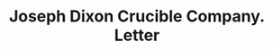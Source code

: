 ---
doi: 10.7916/D89C88G7
date_other: '1917'
date_other_textual: '1917'
form: correspondence
genre:
- Letters (correspondence)
name:
- Joseph Dixon Crucible Company
object_in_context_url: https://biggert.cul.columbia.edu/items/view/ave_biggert_00802
subject_hierarchical_geographic:
- Jersey City, New Jersey, United States
subject_name:
- Joseph Dixon Crucible Company
title: Joseph Dixon Crucible Company. Letter
sort_title: Joseph Dixon Crucible Company. Letter
call_number: ave_biggert_00802
coordinates:
- 40.714,-74.071
pid: ave_biggert_00802
identifiers: ave_biggert_00802
thumbnail: https://derivativo-2.library.columbia.edu/iiif/2/ldpd:345422/full/!256,256/0/native.jpg
permalink: /biggert/ave_biggert_00802/
layout: iiif-image-page
---